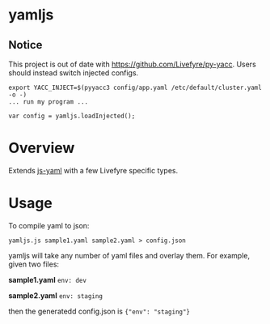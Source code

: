 # yamljs

## Notice
This project is out of date with https://github.com/Livefyre/py-yacc. Users
should instead switch injected configs.

```
export YACC_INJECT=$(pyyacc3 config/app.yaml /etc/default/cluster.yaml -o -)
... run my program ...

var config = yamljs.loadInjected();
```

# Overview

Extends [js-yaml][1] with a few Livefyre specific types.

# Usage
To compile yaml to json:

```
yamljs.js sample1.yaml sample2.yaml > config.json
```

yamljs will take any number of yaml files and overlay them. For example, given two files:

**sample1.yaml**
`env: dev`

**sample2.yaml**
`env: staging`

then the generatedd config.json is
`{"env": "staging"}`


  [1]: https://github.com/nodeca/js-yaml
